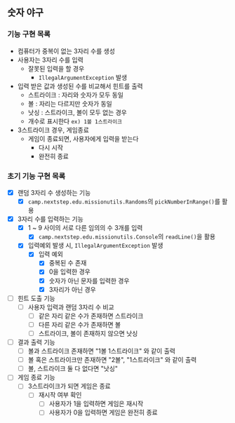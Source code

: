 ## 숫자 야구

### 기능 구현 목록
- 컴퓨터가 중복이 없는 3자리 수를 생성
- 사용자는 3자리 수를 입력
  - 잘못된 입력을 할 경우
    - `IllegalArgumentException` 발생
- 입력 받은 값과 생성된 수를 비교해서 힌트를 출력
  - 스트라이크 : 자리와 숫자가 모두 동일
  - 볼 : 자리는 다르지만 숫자가 동일
  - 낫싱 : 스트라이크, 볼이 모두 없는 경우
  - 개수로 표시한다 `ex) 1볼 1스트라이크`
- 3스트라이크 경우, 게임종료
  - 게임이 종료되면, 사용자에게 입력을 받는다
    - 다시 시작
    - 완전히 종료

### 초기 기능 구현 목록
- [x] 랜덤 3자리 수 생성하는 기능
  - [x] `camp.nextstep.edu.missionutils.Randoms`의 `pickNumberInRange()`를 활용
- [x] 3자리 수를 입력하는 기능
  - [x] 1 ~ 9 사이의 서로 다른 임의의 수 3개를 입력
    - [x] `camp.nextstep.edu.missionutils.Console`의 `readLine()`을 활용
  - [x] 입력예외 발생 시, `IllegalArgumentException` 발생
    - [x] 입력 예외
      - [x] 중복된 수 존재
      - [x] 0을 입력한 경우
      - [x] 숫자가 아닌 문자를 입력한 경우
      - [x] 3자리가 아닌 경우
- [ ] 힌트 도출 기능
  - [ ] 사용자 입력과 랜덤 3자리 수 비교
    - [ ] 같은 자리 같은 수가 존재하면 스트라이크
    - [ ] 다른 자리 같은 수가 존재하면 볼
    - [ ] 스트라이크, 볼이 존재하지 않으면 낫싱
- [ ] 결과 출력 기능
  - [ ] 볼과 스트라이크 존재하면 "1볼 1스트라이크" 와 같이 출력
  - [ ] 볼 혹은 스트라이크만 존재하면 "2볼", "1스트라이크" 와 같이 출력
  - [ ] 볼, 스트라이크 둘 다 없다면 "낫싱"
- [ ] 게임 종료 기능
  - [ ] 3스트라이크가 되면 게임은 종료
    - [ ] 재시작 여부 확인
      - [ ] 사용자가 1을 입력하면 게임은 재시작
      - [ ] 사용자가 0을 입력하면 게임은 완전히 종료